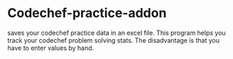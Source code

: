 # Codechef-practice-addon
saves your codechef practice data in an excel file.
This program helps you track your codechef problem solving stats.
The disadvantage is that you have to enter values by hand.
